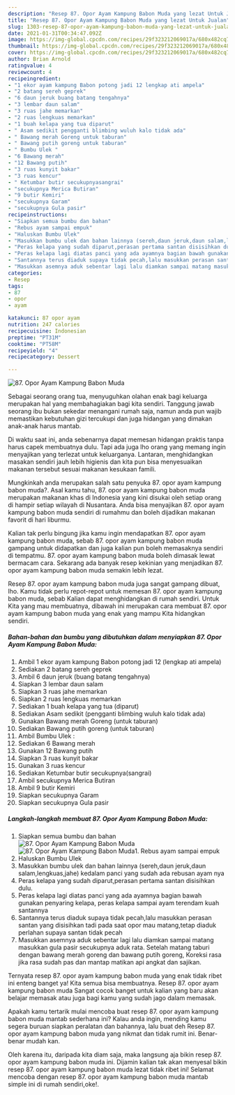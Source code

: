 ```yaml
---
description: "Resep 87. Opor Ayam Kampung Babon Muda yang lezat Untuk Jualan"
title: "Resep 87. Opor Ayam Kampung Babon Muda yang lezat Untuk Jualan"
slug: 1303-resep-87-opor-ayam-kampung-babon-muda-yang-lezat-untuk-jualan
date: 2021-01-31T00:34:47.092Z
image: https://img-global.cpcdn.com/recipes/29f323212069017a/680x482cq70/87-opor-ayam-kampung-babon-muda-foto-resep-utama.jpg
thumbnail: https://img-global.cpcdn.com/recipes/29f323212069017a/680x482cq70/87-opor-ayam-kampung-babon-muda-foto-resep-utama.jpg
cover: https://img-global.cpcdn.com/recipes/29f323212069017a/680x482cq70/87-opor-ayam-kampung-babon-muda-foto-resep-utama.jpg
author: Brian Arnold
ratingvalue: 4
reviewcount: 4
recipeingredient:
- "1 ekor ayam kampung Babon potong jadi 12 lengkap ati ampela"
- "2 batang sereh geprek"
- "6 daun jeruk buang batang tengahnya"
- "3 lembar daun salam"
- "3 ruas jahe memarkan"
- "2 ruas lengkuas memarkan"
- "1 buah kelapa yang tua diparut"
- " Asam sedikit pengganti blimbing wuluh kalo tidak ada"
- " Bawang merah Goreng untuk taburan"
- " Bawang putih goreng untuk taburan"
- " Bumbu Ulek "
- "6 Bawang merah"
- "12 Bawang putih"
- "3 ruas kunyit bakar"
- "3 ruas kencur"
- " Ketumbar butir secukupnyasangrai"
- "secukupnya Merica Butiran"
- "9 butir Kemiri"
- "secukupnya Garam"
- "secukupnya Gula pasir"
recipeinstructions:
- "Siapkan semua bumbu dan bahan"
- "Rebus ayam sampai empuk"
- "Haluskan Bumbu Ulek"
- "Masukkan bumbu ulek dan bahan lainnya (sereh,daun jeruk,daun salam,lengkuas,jahe) kedalam panci yang sudah ada rebusan ayam nya"
- "Peras kelapa yang sudah diparut,perasan pertama santan disisihkan dulu."
- "Peras kelapa lagi diatas panci yang ada ayamnya bagian bawah gunakan penyaring kelapa, peras kelapa sampai ayam terendam kuah santannya"
- "Santannya terus diaduk supaya tidak pecah,lalu masukkan perasan santan yang disisihkan tadi pada saat opor mau matang,tetap diaduk perlahan supaya santan tidak pecah"
- "Masukkan asemnya aduk sebentar lagi lalu diamkan sampai matang masukkan gula pasir secukupnya aduk rata. Setelah matang taburi dengan bawang merah goreng dan bawang putih goreng, Koreksi rasa jika rasa sudah pas dan mantap matikan api angkat dan sajikan."
categories:
- Resep
tags:
- 87
- opor
- ayam

katakunci: 87 opor ayam 
nutrition: 247 calories
recipecuisine: Indonesian
preptime: "PT31M"
cooktime: "PT58M"
recipeyield: "4"
recipecategory: Dessert

---
```



![87. Opor Ayam Kampung Babon Muda](https://img-global.cpcdn.com/recipes/29f323212069017a/680x482cq70/87-opor-ayam-kampung-babon-muda-foto-resep-utama.jpg)

Sebagai seorang orang tua, menyuguhkan olahan enak bagi keluarga merupakan hal yang membahagiakan bagi kita sendiri. Tanggung jawab seorang ibu bukan sekedar menangani rumah saja, namun anda pun wajib memastikan kebutuhan gizi tercukupi dan juga hidangan yang dimakan anak-anak harus mantab.

Di waktu  saat ini, anda sebenarnya dapat memesan hidangan praktis tanpa harus capek membuatnya dulu. Tapi ada juga lho orang yang memang ingin menyajikan yang terlezat untuk keluarganya. Lantaran, menghidangkan masakan sendiri jauh lebih higienis dan kita pun bisa menyesuaikan makanan tersebut sesuai makanan kesukaan famili. 



Mungkinkah anda merupakan salah satu penyuka 87. opor ayam kampung babon muda?. Asal kamu tahu, 87. opor ayam kampung babon muda merupakan makanan khas di Indonesia yang kini disukai oleh setiap orang di hampir setiap wilayah di Nusantara. Anda bisa menyajikan 87. opor ayam kampung babon muda sendiri di rumahmu dan boleh dijadikan makanan favorit di hari liburmu.

Kalian tak perlu bingung jika kamu ingin mendapatkan 87. opor ayam kampung babon muda, sebab 87. opor ayam kampung babon muda gampang untuk didapatkan dan juga kalian pun boleh memasaknya sendiri di tempatmu. 87. opor ayam kampung babon muda boleh dimasak lewat bermacam cara. Sekarang ada banyak resep kekinian yang menjadikan 87. opor ayam kampung babon muda semakin lebih lezat.

Resep 87. opor ayam kampung babon muda juga sangat gampang dibuat, lho. Kamu tidak perlu repot-repot untuk memesan 87. opor ayam kampung babon muda, sebab Kalian dapat menghidangkan di rumah sendiri. Untuk Kita yang mau membuatnya, dibawah ini merupakan cara membuat 87. opor ayam kampung babon muda yang enak yang mampu Kita hidangkan sendiri.

<!--inarticleads1-->

##### Bahan-bahan dan bumbu yang dibutuhkan dalam menyiapkan 87. Opor Ayam Kampung Babon Muda:

1. Ambil 1 ekor ayam kampung Babon potong jadi 12 (lengkap ati ampela)
1. Sediakan 2 batang sereh geprek
1. Ambil 6 daun jeruk (buang batang tengahnya)
1. Siapkan 3 lembar daun salam
1. Siapkan 3 ruas jahe memarkan
1. Siapkan 2 ruas lengkuas memarkan
1. Sediakan 1 buah kelapa yang tua (diparut)
1. Sediakan  Asam sedikit (pengganti blimbing wuluh kalo tidak ada)
1. Gunakan  Bawang merah Goreng (untuk taburan)
1. Sediakan  Bawang putih goreng (untuk taburan)
1. Ambil  Bumbu Ulek :
1. Sediakan 6 Bawang merah
1. Gunakan 12 Bawang putih
1. Siapkan 3 ruas kunyit bakar
1. Gunakan 3 ruas kencur
1. Sediakan  Ketumbar butir secukupnya(sangrai)
1. Ambil secukupnya Merica Butiran
1. Ambil 9 butir Kemiri
1. Siapkan secukupnya Garam
1. Siapkan secukupnya Gula pasir




<!--inarticleads2-->

##### Langkah-langkah membuat 87. Opor Ayam Kampung Babon Muda:

1. Siapkan semua bumbu dan bahan
<img src="https://img-global.cpcdn.com/steps/080c263c22c392e4/160x128cq70/87-opor-ayam-kampung-babon-muda-langkah-memasak-1-foto.jpg" alt="87. Opor Ayam Kampung Babon Muda"><img src="https://img-global.cpcdn.com/steps/858ac59e92e4940b/160x128cq70/87-opor-ayam-kampung-babon-muda-langkah-memasak-1-foto.jpg" alt="87. Opor Ayam Kampung Babon Muda">1. Rebus ayam sampai empuk
1. Haluskan Bumbu Ulek
1. Masukkan bumbu ulek dan bahan lainnya (sereh,daun jeruk,daun salam,lengkuas,jahe) kedalam panci yang sudah ada rebusan ayam nya
1. Peras kelapa yang sudah diparut,perasan pertama santan disisihkan dulu.
1. Peras kelapa lagi diatas panci yang ada ayamnya bagian bawah gunakan penyaring kelapa, peras kelapa sampai ayam terendam kuah santannya
1. Santannya terus diaduk supaya tidak pecah,lalu masukkan perasan santan yang disisihkan tadi pada saat opor mau matang,tetap diaduk perlahan supaya santan tidak pecah
1. Masukkan asemnya aduk sebentar lagi lalu diamkan sampai matang masukkan gula pasir secukupnya aduk rata. Setelah matang taburi dengan bawang merah goreng dan bawang putih goreng, Koreksi rasa jika rasa sudah pas dan mantap matikan api angkat dan sajikan.




Ternyata resep 87. opor ayam kampung babon muda yang enak tidak ribet ini enteng banget ya! Kita semua bisa membuatnya. Resep 87. opor ayam kampung babon muda Sangat cocok banget untuk kalian yang baru akan belajar memasak atau juga bagi kamu yang sudah jago dalam memasak.

Apakah kamu tertarik mulai mencoba buat resep 87. opor ayam kampung babon muda mantab sederhana ini? Kalau anda ingin, mending kamu segera buruan siapkan peralatan dan bahannya, lalu buat deh Resep 87. opor ayam kampung babon muda yang nikmat dan tidak rumit ini. Benar-benar mudah kan. 

Oleh karena itu, daripada kita diam saja, maka langsung aja bikin resep 87. opor ayam kampung babon muda ini. Dijamin kalian tak akan menyesal bikin resep 87. opor ayam kampung babon muda lezat tidak ribet ini! Selamat mencoba dengan resep 87. opor ayam kampung babon muda mantab simple ini di rumah sendiri,oke!.

